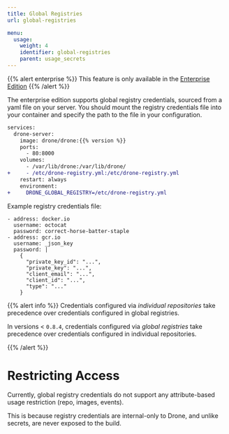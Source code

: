 ```yaml
---
title: Global Registries
url: global-registries

menu:
  usage:
    weight: 4
    identifier: global-registries
    parent: usage_secrets
---
```


{{% alert enterprise %}}
This feature is only available in the [Enterprise Edition](https://drone.io/enterprise/)
{{% /alert %}}

The enterprise edition supports global registry credentials, sourced from a yaml file on your server. You should mount the registry credentials file into your container and specify the path to the file in your configuration.

```diff
services:
  drone-server:
    image: drone/drone:{{% version %}}
    ports:
      - 80:8000
    volumes:
      - /var/lib/drone:/var/lib/drone/
+     - /etc/drone-registry.yml:/etc/drone-registry.yml
    restart: always
    environment:
+     DRONE_GLOBAL_REGISTRY=/etc/drone-registry.yml
```

Example registry credentials file:

```nohighlight
- address: docker.io
  username: octocat
  password: correct-horse-batter-staple
- address: gcr.io
  username: _json_key
  password: |
    {
      "private_key_id": "...",
      "private_key": "...",
      "client_email": "...",
      "client_id": "...",
      "type": "..."
    }
```

{{% alert info %}}
Credentials configured via *individual repositories* take precedence over credentials configured in global registries.

In versions < `0.8.4`, credentials configured via *global registries* take precedence over credentials configured in individual repositories.

{{% /alert %}}

# Restricting Access

Currently, global registry credentials do not support any attribute-based usage restriction (repo, images, events).

This is because registry credentials are internal-only to Drone, and unlike secrets, are never exposed to the build.
